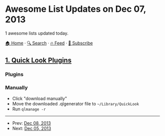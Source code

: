 # Awesome List Updates on Dec 07, 2013

1 awesome lists updated today.

[🏠 Home](/README.md) · [🔍 Search](https://test.trackawesomelist.com/search/) · [🔥 Feed](https://test.trackawesomelist.com/rss.xml) · [📮 Subscribe](https://trackawesomelist.us17.list-manage.com/subscribe?u=d2f0117aa829c83a63ec63c2f&id=36a103854c)



## [1. Quick Look Plugins](/content/sindresorhus/quick-look-plugins/README.md)

### Plugins

### Manually

*   Click "download manually"
*   Move the downloaded .qlgenerator file to `~/Library/QuickLook`
*   Run `qlmanage -r`

---

- Prev: [Dec 08, 2013](/content/2013/12/08/README.md)
- Next: [Dec 05, 2013](/content/2013/12/05/README.md)